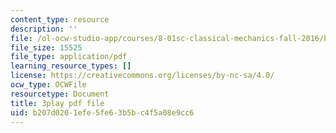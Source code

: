 ```yaml
---
content_type: resource
description: ''
file: /ol-ocw-studio-app/courses/8-01sc-classical-mechanics-fall-2016/b207d0201efe5fe63b5bc4f5a08e9cc6_fLuyZ7ayDog.pdf
file_size: 15525
file_type: application/pdf
learning_resource_types: []
license: https://creativecommons.org/licenses/by-nc-sa/4.0/
ocw_type: OCWFile
resourcetype: Document
title: 3play pdf file
uid: b207d020-1efe-5fe6-3b5b-c4f5a08e9cc6
---
```

